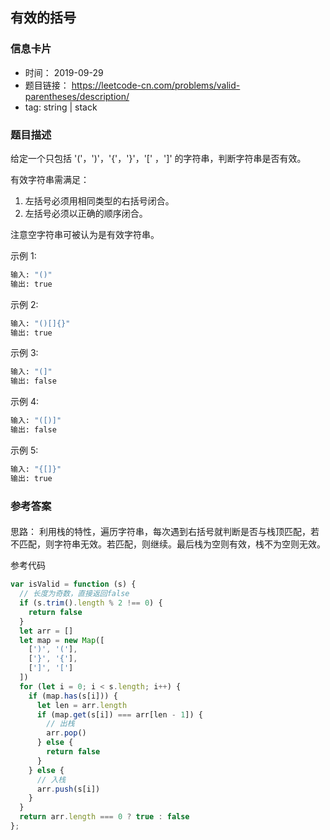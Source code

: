 ## 有效的括号

### 信息卡片
- 时间： 2019-09-29
- 题目链接： https://leetcode-cn.com/problems/valid-parentheses/description/
- tag: string | stack

### 题目描述
给定一个只包括 '('，')'，'{'，'}'，'[' ，']' 的字符串，判断字符串是否有效。

有效字符串需满足：
1. 左括号必须用相同类型的右括号闭合。
2. 左括号必须以正确的顺序闭合。

注意空字符串可被认为是有效字符串。

示例 1:
```bash
输入: "()"
输出: true
```

示例 2:
```bash
输入: "()[]{}"
输出: true
```

示例 3:
```bash
输入: "(]"
输出: false
```

示例 4:
```bash
输入: "([)]"
输出: false
```

示例 5:
```bash
输入: "{[]}"
输出: true
```

### 参考答案

#### 
思路：
利用栈的特性，遍历字符串，每次遇到右括号就判断是否与栈顶匹配，若不匹配，则字符串无效。若匹配，则继续。最后栈为空则有效，栈不为空则无效。

参考代码
```javascript
var isValid = function (s) {
  // 长度为奇数，直接返回false
  if (s.trim().length % 2 !== 0) {
    return false
  }
  let arr = []
  let map = new Map([
    [')', '('],
    ['}', '{'],
    [']', '[']
  ])
  for (let i = 0; i < s.length; i++) {
    if (map.has(s[i])) {
      let len = arr.length
      if (map.get(s[i]) === arr[len - 1]) {
        // 出栈
        arr.pop()
      } else {
        return false
      }
    } else {
      // 入栈
      arr.push(s[i])
    }
  }
  return arr.length === 0 ? true : false
};
```
